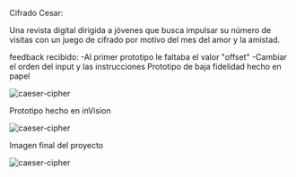 Cifrado Cesar: <br>

Una revista digital dirigida a jóvenes que busca impulsar su número de visitas con un juego de cifrado por motivo del mes del amor y la amistad.

feedback recibido:
-Al primer prototipo le faltaba el valor "offset"
-Cambiar el orden del input y las instrucciones
Prototipo de baja fidelidad hecho en papel <br>

![caeser-cipher](https://luzcry.github.io/LIM012-cipher/src/iconos/prototipo1.jpg)


Prototipo hecho en inVision <br>

![caeser-cipher](https://luzcry.github.io/LIM012-cipher/src/iconos/prototipo2.png)

Imagen final del proyecto <br>

![caeser-cipher](https://luzcry.github.io/LIM012-cipher/src/iconos/FINAL.png)